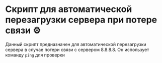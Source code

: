 # Скрипт для автоматической перезагрузки сервера при потере связи ⚙️

Данный скрипт предназначен для автоматической перезагрузки сервера в случае потери связи с сервером 8.8.8.8. Он использует команду `ping` для проверки